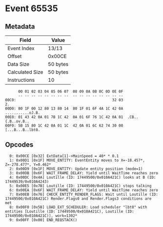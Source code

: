 # Event 65535

## Metadata

| Field           | Value    |
|-----------------|----------|
| Event Index     | 13/13    |
| Offset          | 0x00CE   |
| Data Size       | 50 bytes |
| Calculated Size | 50 bytes |
| Instructions    | 10       |

```
      00 01 02 03 04 05 06 07  08 09 0A 0B 0C 0D 0E 0F
      -- -- -- -- -- -- -- --  -- -- -- -- -- -- -- --
00C0:                                            32 03                2.
00D0: 80 1F 00 12 80 13 80 14  80 1F 01 6F 4A 1C 42 0A  ...........oJ.B.
00E0: 01 43 42 0A 01 7B 1C 42  0A 01 6F 76 1C 42 0A 01  .CB..{.B..ov.B..
00F0: 5B 15 80 1C 42 0A 01 1C  42 0A 01 6C 62 74 30 00  [...B...B..lbt0.
```

## Opcodes

```
  0: 0x00CE [0x32] ExtData[1]->MainSpeed = 40* * 0.1
  1: 0x00D1 [0x1F] MOVE_ENTITY: EventEntity moves to X=-18.457*, Z=-278.477*, Y=0.462*
  2: 0x00D9 [0x1F] MOVE_ENTITY: Update entity position (mode=1)
  3: 0x00DB [0x6F] WAIT_FRAME_DELAY: Yield until WaitTime reaches zero
  4: 0x00DC [0x4A] Loutille (ID: 17449500/0x010A421C) looks at B (ID: 17449539/0x010A4243)
  5: 0x00E5 [0x7B] Loutille (ID: 17449500/0x010A421C) stops talking
  6: 0x00EA [0x6F] WAIT_FRAME_DELAY: Yield until WaitTime reaches zero
  7: 0x00EB [0x76] CHECK_ENTITY_RENDER_FLAGS: Wait until Loutille (ID: 17449500/0x010A421C) Render.Flags0 and Render.Flags3 conditions are met
  8: 0x00F0 [0x5B] LOAD_EXT_SCHEDULER: Load scheduler "lbt0" with entities [Loutille (ID: 17449500/0x010A421C), Loutille (ID: 17449500/0x010A421C)], work=1302*
  9: 0x00FF [0x00] END_REQSTACK()
```
